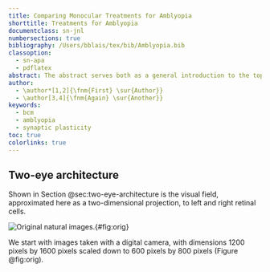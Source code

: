 ```yaml
---
title: Comparing Monocular Treatments for Amblyopia
shorttitle: Treatments for Amblyopia
documentclass: sn-jnl
numbersections: true
bibliography: /Users/bblais/tex/bib/Amblyopia.bib
classoption:
  - sn-apa
  - pdflatex
abstract: The abstract serves both as a general introduction to the topic and as a brief, non-technical summary of the main results and their implications. Authors are advised to check the author instructions for the journal they are submitting to for word limits and if structural elements like subheadings, citations, or equations are permitted.
author:
  - \author*[1,2]{\fnm{First} \sur{Author}}
  - \author[3,4]{\fnm{Again} \sur{Another}}
keywords:
  - bcm
  - amblyopia
  - synaptic plasticity
toc: true
colorlinks: true
---
```

## Two-eye architecture

Shown in Section @sec:two-eye-architecture is the visual field, approximated here as a two-dimensional projection, to left and right retinal cells. 


![ Original natural images.](/Users/bblais/Documents/Git/Amblyopia-Simulation/Manuscript/resources/fig-orig.png){#fig:orig}

 We start with images taken with a digital camera, with dimensions 1200 pixels by 1600 pixels scaled down to 600 pixels by 800 pixels (Figure @fig:orig).  
 